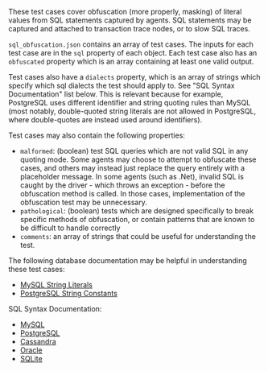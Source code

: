 These test cases cover obfuscation (more properly, masking) of literal values
from SQL statements captured by agents. SQL statements may be captured and
attached to transaction trace nodes, or to slow SQL traces.

`sql_obfuscation.json` contains an array of test cases.  The inputs for each
test case are in the `sql` property of each object. Each test case also has an
`obfuscated` property which is an array containing at least one valid output.

Test cases also have a `dialects` property, which is an array of strings which
specify which sql dialects the test should apply to. See "SQL Syntax Documentation" list below. This is relevant because for example, PostgreSQL uses
different identifier and string quoting rules than MySQL (most notably,
double-quoted string literals are not allowed in PostgreSQL, where
double-quotes are instead used around identifiers).

Test cases may also contain the following properties:
  * `malformed`: (boolean) test SQL queries which are not valid SQL in any
  quoting mode. Some agents may choose to attempt to obfuscate these cases,
  and others may instead just replace the query entirely with a placeholder
  message. In some agents (such as .Net), invalid SQL is caught by the driver - which throws an exception - before the obfuscation method is called. In those cases, implementation of the obfuscation test may be unnecessary.
  * `pathological`: (boolean) tests which are designed specifically to break
  specific methods of obfuscation, or contain patterns that are known to be
  difficult to handle correctly
  * `comments`: an array of strings that could be useful for understanding
  the test.

The following database documentation may be helpful in understanding these test
cases:
* [MySQL String Literals](http://dev.mysql.com/doc/refman/5.5/en/string-literals.html)
* [PostgreSQL String Constants](http://www.postgresql.org/docs/8.2/static/sql-syntax-lexical.html#SQL-SYNTAX-CONSTANTS)

SQL Syntax Documentation:
* [MySQL](http://dev.mysql.com/doc/refman/5.5/en/language-structure.html)
* [PostgreSQL](http://www.postgresql.org/docs/8.4/static/sql-syntax.html)
* [Cassandra](http://docs.datastax.com/en/cql/3.1/cql/cql_reference/cql_lexicon_c.html)
* [Oracle](http://docs.oracle.com/cd/B28359_01/appdev.111/b28370/langelems.htm)
* [SQLite](https://www.sqlite.org/lang.html)
